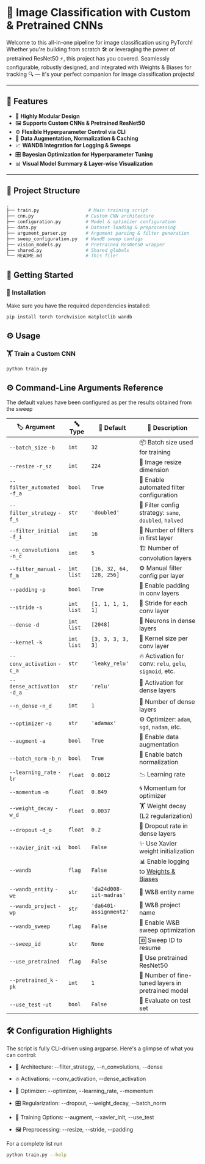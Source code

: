 # 🧠 Image Classification with Custom & Pretrained CNNs

Welcome to this all-in-one pipeline for image classification using PyTorch! Whether you're building from scratch 🛠️ or leveraging the power of pretrained ResNet50 ⚡, this project has you covered. Seamlessly configurable, robustly designed, and integrated with Weights & Biases for tracking 🔍 — it's your perfect companion for image classification projects!

---

## 🚀 Features

- 🧩 **Highly Modular Design**
- 🖼️ **Supports Custom CNNs & Pretrained ResNet50**
- ⚙️ **Flexible Hyperparameter Control via CLI**
- 🧪 **Data Augmentation, Normalization & Caching**
- 📈 **WANDB Integration for Logging & Sweeps**
- 🎛️ **Bayesian Optimization for Hyperparameter Tuning**
- 📊 **Visual Model Summary & Layer-wise Visualization**

---

## 📁 Project Structure

```bash
.
├── train.py                  # Main training script
├── cnn.py                   # Custom CNN architecture
├── configuration.py         # Model & optimizer configuration
├── data.py                  # Dataset loading & preprocessing
├── argument_parser.py       # Argument parsing & filter generation
├── sweep_configuration.py   # WandB sweep configs
├── vision_models.py         # Pretrained ResNet50 wrapper
├── shared.py                # Shared globals
└── README.md                # This file!

```
## 🧪 Getting Started
### 🔧 Installation
Make sure you have the required dependencies installed:

```bash
pip install torch torchvision matplotlib wandb
```
## ⚙️ Usage
### 🏋️ Train a Custom CNN
```bash
python train.py
```
## ⚙️ Command-Line Arguments Reference

The default values have been configured as per the results obtained from the sweep

| 🏷️ **Argument** | 🔤 **Type** | 🧰 **Default** | 📝 **Description** |
|-----------------|------------|----------------|---------------------|
| `--batch_size` `-b` | `int` | `32` | 📦 Batch size used for training |
| `--resize` `-r_sz` | `int` | `224` | 📐 Image resize dimension |
| `--filter_automated` `-f_a` | `bool` | `True` | 🧠 Enable automated filter configuration |
| `--filter_strategy` `-f_s` | `str` | `'doubled'` | 🔁 Filter config strategy: `same`, `doubled`, `halved` |
| `--filter_initial` `-f_i` | `int` | `16` | 🧱 Number of filters in first layer |
| `--n_convolutions` `-n_c` | `int` | `5` | 🏗️ Number of convolution layers |
| `--filter_manual` `-f_m` | `int list` | `[16, 32, 64, 128, 256]` | ⚙️ Manual filter config per layer |
| `--padding` `-p` | `bool` | `True` | 🧩 Enable padding in conv layers |
| `--stride` `-s` | `int list` | `[1, 1, 1, 1, 1]` | 🚶 Stride for each conv layer |
| `--dense` `-d` | `int list` | `[2048]` | 🧮 Neurons in dense layers |
| `--kernel` `-k` | `int list` | `[3, 3, 3, 3, 3]` | 🔬 Kernel size per conv layer |
| `--conv_activation` `-c_a` | `str` | `'leaky_relu'` | 🔥 Activation for conv: `relu`, `gelu`, `sigmoid`, etc. |
| `--dense_activation` `-d_a` | `str` | `'relu'` | 🌟 Activation for dense layers |
| `--n_dense` `-n_d` | `int` | `1` | 🧱 Number of dense layers |
| `--optimizer` `-o` | `str` | `'adamax'` | ⚙️ Optimizer: `adam`, `sgd`, `nadam`, etc. |
| `--augment` `-a` | `bool` | `True` | 🧪 Enable data augmentation |
| `--batch_norm` `-b_n` | `bool` | `True` | 🧼 Enable batch normalization |
| `--learning_rate` `-lr` | `float` | `0.0012` | 📉 Learning rate |
| `--momentum` `-m` | `float` | `0.849` | 🌀 Momentum for optimizer |
| `--weight_decay` `-w_d` | `float` | `0.0037` | 🏋️ Weight decay (L2 regularization) |
| `--dropout` `-d_o` | `float` | `0.2` | 🎯 Dropout rate in dense layers |
| `--xavier_init` `-xi` | `bool` | `False` | ✨ Use Xavier weight initialization |
| `--wandb` | `flag` | `False` | 📊 Enable logging to [Weights & Biases](https://wandb.ai) |
| `--wandb_entity` `-we` | `str` | `'da24d008-iit-madras'` | 🧪 W&B entity name |
| `--wandb_project` `-wp` | `str` | `'da6401-assignment2'` | 📁 W&B project name |
| `--wandb_sweep` | `flag` | `False` | 🎯 Enable W&B sweep optimization |
| `--sweep_id` | `str` | `None` | 🆔 Sweep ID to resume |
| `--use_pretrained` | `flag` | `False` | 🧠 Use pretrained ResNet50 |
| `--pretrained_k` `-pk` | `int` | `1` | 🔄 Number of fine-tuned layers in pretrained model |
| `--use_test` `-ut` | `bool` | `False` | 🧪 Evaluate on test set |


## 🛠️ Configuration Highlights
The script is fully CLI-driven using argparse. Here's a glimpse of what you can control:

- 🧱 Architecture: --filter_strategy, --n_convolutions, --dense

- 🔥 Activations: --conv_activation, --dense_activation

- 🎯 Optimizer: --optimizer, --learning_rate, --momentum

- 🎛️ Regularization: --dropout, --weight_decay, --batch_norm

- 🧪 Training Options: --augment, --xavier_init, --use_test

- 🖼️ Preprocessing: --resize, --stride, --padding

For a complete list run 

```bash
python train.py --help
```